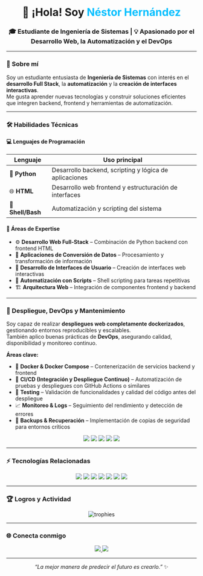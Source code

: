 <!-- 👋 ¡Hola mundo! Soy Néstor Hernández -->

<h1 align="center">👋 ¡Hola! Soy <span style="color:#00BFFF;">Néstor Hernández</span></h1>
<h3 align="center">🎓 Estudiante de Ingeniería de Sistemas | 💡 Apasionado por el Desarrollo Web, la Automatización y el DevOps</h3>

---

### 🚀 Sobre mí
Soy un estudiante entusiasta de **Ingeniería de Sistemas** con interés en el **desarrollo Full Stack**, la **automatización** y la **creación de interfaces interactivas**.  
Me gusta aprender nuevas tecnologías y construir soluciones eficientes que integren backend, frontend y herramientas de automatización.  

---

### 🛠️ Habilidades Técnicas

#### 💻 Lenguajes de Programación
| Lenguaje | Uso principal |
|-----------|----------------|
| 🐍 **Python** | Desarrollo backend, scripting y lógica de aplicaciones |
| 🌐 **HTML** | Desarrollo web frontend y estructuración de interfaces |
| 🐚 **Shell/Bash** | Automatización y scripting del sistema |

#### 🧠 Áreas de Expertise
- ⚙️ **Desarrollo Web Full-Stack** – Combinación de Python backend con frontend HTML  
- 🔄 **Aplicaciones de Conversión de Datos** – Procesamiento y transformación de información  
- 🧩 **Desarrollo de Interfaces de Usuario** – Creación de interfaces web interactivas  
- 🤖 **Automatización con Scripts** – Shell scripting para tareas repetitivas  
- 🏗️ **Arquitectura Web** – Integración de componentes frontend y backend  

---

### 🐳 Despliegue, DevOps y Mantenimiento
Soy capaz de realizar **despliegues web completamente dockerizados**, gestionando entornos reproducibles y escalables.  
También aplico buenas prácticas de **DevOps**, asegurando calidad, disponibilidad y monitoreo continuo.

**Áreas clave:**
- 🧰 **Docker & Docker Compose** – Contenerización de servicios backend y frontend  
- 🔁 **CI/CD (Integración y Despliegue Continuo)** – Automatización de pruebas y despliegues con GitHub Actions o similares  
- 🧪 **Testing** – Validación de funcionalidades y calidad del código antes del despliegue  
- 📈 **Monitoreo & Logs** – Seguimiento del rendimiento y detección de errores  
- 💾 **Backups & Recuperación** – Implementación de copias de seguridad para entornos críticos  

<p align="center">
  <img src="https://img.shields.io/badge/Docker-2496ED?style=for-the-badge&logo=docker&logoColor=white"/>
  <img src="https://img.shields.io/badge/GitHub%20Actions-2088FF?style=for-the-badge&logo=github-actions&logoColor=white"/>
  <img src="https://img.shields.io/badge/Linux-FCC624?style=for-the-badge&logo=linux&logoColor=black"/>
  <img src="https://img.shields.io/badge/Testing-Pytest-0A9EDC?style=for-the-badge&logo=pytest&logoColor=white"/>
  <img src="https://img.shields.io/badge/Monitoring-Grafana-F46800?style=for-the-badge&logo=grafana&logoColor=white"/>
</p>

---

### ⚡ Tecnologías Relacionadas
<p align="center">
  <img src="https://img.shields.io/badge/Python-3776AB?style=for-the-badge&logo=python&logoColor=white"/>
  <img src="https://img.shields.io/badge/Flask-000000?style=for-the-badge&logo=flask&logoColor=white"/>
  <img src="https://img.shields.io/badge/Node.js-43853D?style=for-the-badge&logo=node.js&logoColor=white"/>
  <img src="https://img.shields.io/badge/HTML5-E34F26?style=for-the-badge&logo=html5&logoColor=white"/>
  <img src="https://img.shields.io/badge/CSS3-1572B6?style=for-the-badge&logo=css3&logoColor=white"/>
  <img src="https://img.shields.io/badge/Git-F05032?style=for-the-badge&logo=git&logoColor=white"/>
  <img src="https://img.shields.io/badge/GitHub-181717?style=for-the-badge&logo=github&logoColor=white"/>
</p>

---

### 🏆 Logros y Actividad
<p align="center">
  <img src="https://github-profile-trophy.vercel.app/?username=nestorhernandez&theme=dracula&margin-w=10&margin-h=10&no-bg=true" alt="trophies" />
</p>

---

### 🌐 Conecta conmigo
<p align="center">
  <a href="https://www.linkedin.com/in/nestorhernandezl/" target="_blank">
    <img src="https://img.shields.io/badge/LinkedIn-0077B5?style=for-the-badge&logo=linkedin&logoColor=white"/>
  </a>
  <a href="mailto:hernandezlopez7680@gmail.com">
    <img src="https://img.shields.io/badge/Email-D14836?style=for-the-badge&logo=gmail&logoColor=white"/>
  </a>
</p>

---

<p align="center">
  <i>“La mejor manera de predecir el futuro es crearlo.”</i> ✨  
</p>
